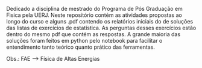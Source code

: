 Dedicado a disciplina de mestrado do Programa de Pós Graduação em Fìsica pela UERJ.
Neste repositório contém as atividades propostas ao longo do curso e alguns .pdf contendo os relatórios iniciais do de soluções das listas de exercícios de estatística.
As perguntas desses exercícios estão dentro do mesmo pdf que contém as respostas.
A grande maioria das soluções foram feitos em python pelo notebook para facilitar o entendimento tanto teórico quanto prático das ferramentas.

Obs.:
FAE --> Física de Altas Energias
